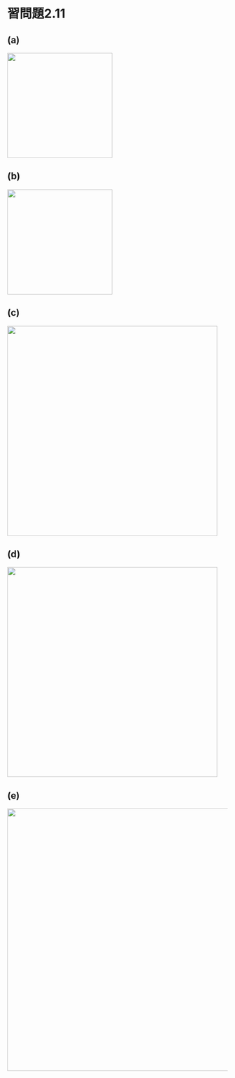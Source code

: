 # 習問題2.11

## (a)
<img src="https://horie-t.github.io/DigitalDesignAndComputerArchitecture-Ans/images/ex2-11/ex2-11-a.svg" width="240px" />

## (b)
<img src="https://horie-t.github.io/DigitalDesignAndComputerArchitecture-Ans/images/ex2-11/ex2-11-b.svg" width="240px" />

## (c)
<img src="https://horie-t.github.io/DigitalDesignAndComputerArchitecture-Ans/images/ex2-11/ex2-11-c.svg" width="480px" />

## (d)
<img src="https://horie-t.github.io/DigitalDesignAndComputerArchitecture-Ans/images/ex2-11/ex2-11-d.svg" width="480px" />

## (e)
<img src="https://horie-t.github.io/DigitalDesignAndComputerArchitecture-Ans/images/ex2-11/ex2-11-e.svg" width="600px" />


